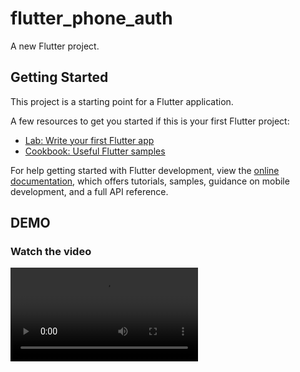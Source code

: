 # flutter_phone_auth

A new Flutter project.

## Getting Started

This project is a starting point for a Flutter application.

A few resources to get you started if this is your first Flutter project:

- [Lab: Write your first Flutter app](https://docs.flutter.dev/get-started/codelab)
- [Cookbook: Useful Flutter samples](https://docs.flutter.dev/cookbook)

For help getting started with Flutter development, view the
[online documentation](https://docs.flutter.dev/), which offers tutorials,
samples, guidance on mobile development, and a full API reference.


## DEMO

### Watch the video

<video src="[movie.ogg](https://github.com/himanshu64/flutter-phone-auth/blob/master/demo/otp.webm)https://github.com/himanshu64/flutter-phone-auth/blob/master/demo/otp.webm" controls>
  Your browser does not support the video tag.
</video>
